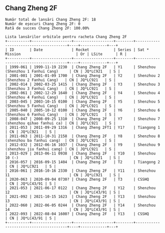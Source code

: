 ## Chang Zheng 2F

    Număr total de lansări Chang Zheng 2F: 18
    Număr de eșecuri Chang Zheng 2F: 0
    Rată de succes Chang Zheng 2F: 100.00%
    
    Lista lansărilor orbitale pentru racheta Chang Zheng 2F
    +----------+------------------+------------------+--------+---------------------------------------+----+------------+---+
    | ID       | Date             | Rocket           | Series | Sat * Mission                         | Or | LSite      | R |
    +----------+------------------+------------------+--------+---------------------------------------+----+------------+---+
    | 1999-061 | 1999-11-19 2230  | Chang Zheng 2F   | Y1     | Shenzhou (Shenzhou 1 Fanhui Cang)     | CN | JQ*LC921   | S |
    | 2001-001 | 2001-01-09 1700  | Chang Zheng 2F   | Y2     | Shenzhou 2 (Shenzhou 2 Fanhui Cang)   | CN | JQ*LC921   | S |
    | 2002-014 | 2002-03-25 1415  | Chang Zheng 2F   | Y3     | Shenzhou 3 (Shenzhou 3 Fanhui Cang)   | CN | JQ*LC921   | S |
    | 2002-061 | 2002-12-29 1640  | Chang Zheng 2F   | Y4     | Shenzhou 4 (Shenzhou 4 Fanhui Cang)   | CN | JQ*LC921   | S |
    | 2003-045 | 2003-10-15 0100  | Chang Zheng 2F   | Y5     | Shenzhou 5 (Shenzhou 5 Fanhui Cang)   | CN | JQ*LC921   | S |
    | 2005-040 | 2005-10-12 0100  | Chang Zheng 2F   | Y6     | Shenzhou 6 (Shenzhou 6 Fanhui Cang)   | CN | JQ*LC921   | S |
    | 2008-047 | 2008-09-25 1310  | Chang Zheng 2F   | Y7     | Shenzhou 7 (shenzhou qihao fanhui ca) | CN | JQ*LC921   | S |
    | 2011-053 | 2011-09-29 1316  | Chang Zheng 2FT1 | Y1?    | Tiangong 1                            | CN | JQ*LC921   | S |
    | 2011-063 | 2011-10-31 2158  | Chang Zheng 2F   | Y8     | Shenzhou 8 (shenzhou ba fanhui cang)  | CN | JQ*LC921   | S |
    | 2012-032 | 2012-06-16 1037  | Chang Zheng 2F   | Y9     | Shenzhou 9 (shenzhou jiu fanhui cang) | CN | JQ*LC921   | S |
    | 2013-029 | 2013-06-11 0938  | Chang Zheng 2F   | Y10    | Shenzhou 10 (-)                       | CN | JQ*LC921   | S |
    | 2016-057 | 2016-09-15 1404  | Chang Zheng 2F   | T2     | Tiangong 2                            | CN | JQ*LC921   | S |
    | 2016-061 | 2016-10-16 2330  | Chang Zheng 2F   | Y11    | Shenzhou 11                           | CN | JQ*LC921   | S |
    | 2020-063 | 2020-09-04 0730? | Chang Zheng 2F   | T3     | CSSHQ                                 | CN | JQ*LC43/91 | S |
    | 2021-053 | 2021-06-17 0122  | Chang Zheng 2F   | Y12    | Shenzhou 12                           | CN | JQ*LC43/91 | S |
    | 2021-092 | 2021-10-15 1623  | Chang Zheng 2F   | Y13    | Shenzhou 13                           | CN | JQ*LC43/91 | S |
    | 2022-060 | 2022-06-05 0244  | Chang Zheng 2F   | Y14    | Shenzhou 14                           | CN | JQ*LC43/91 | S |
    | 2022-093 | 2022-08-04 1600? | Chang Zheng 2F   | Y13    | CSSHQ                                 | CN | JQ*LC43/91 | S |
    +----------+------------------+------------------+--------+---------------------------------------+----+------------+---+
    

